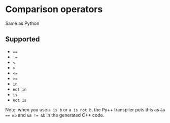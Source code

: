# Comparison operators

Same as Python

## Supported

- `==`
- `!=`
- `<`
- `>`
- `<=`
- `>=`
- `in`
- `not in`
- `is`
- `not is`

Note: when you use `a is b` or `a is not b`, the Py++ transpiler puts this as `&a == &b` and `&a != &b` in the generated C++ code.
